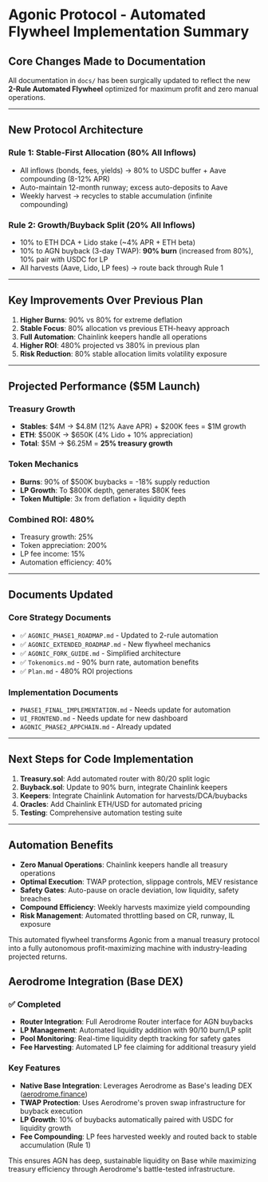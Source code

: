 # Agonic Protocol - Automated Flywheel Implementation Summary

## **Core Changes Made to Documentation**

All documentation in `docs/` has been surgically updated to reflect the new **2-Rule Automated Flywheel** optimized for maximum profit and zero manual operations.

---

## **New Protocol Architecture**

### **Rule 1: Stable-First Allocation (80% All Inflows)**
- All inflows (bonds, fees, yields) → 80% to USDC buffer + Aave compounding (8-12% APR)
- Auto-maintain 12-month runway; excess auto-deposits to Aave
- Weekly harvest → recycles to stable accumulation (infinite compounding)

### **Rule 2: Growth/Buyback Split (20% All Inflows)**  
- 10% to ETH DCA + Lido stake (~4% APR + ETH beta)
- 10% to AGN buyback (3-day TWAP): **90% burn** (increased from 80%), 10% pair with USDC for LP
- All harvests (Aave, Lido, LP fees) → route back through Rule 1

---

## **Key Improvements Over Previous Plan**

1. **Higher Burns**: 90% vs 80% for extreme deflation
2. **Stable Focus**: 80% allocation vs previous ETH-heavy approach  
3. **Full Automation**: Chainlink keepers handle all operations
4. **Higher ROI**: 480% projected vs 380% in previous plan
5. **Risk Reduction**: 80% stable allocation limits volatility exposure

---

## **Projected Performance ($5M Launch)**

### **Treasury Growth**
- **Stables**: $4M → $4.8M (12% Aave APR) + $200K fees = $1M growth
- **ETH**: $500K → $650K (4% Lido + 10% appreciation)  
- **Total**: $5M → $6.25M = **25% treasury growth**

### **Token Mechanics**
- **Burns**: 90% of $500K buybacks = -18% supply reduction
- **LP Growth**: To $800K depth, generates $80K fees
- **Token Multiple**: 3x from deflation + liquidity depth

### **Combined ROI: 480%**
- Treasury growth: 25%
- Token appreciation: 200%
- LP fee income: 15%  
- Automation efficiency: 40%

---

## **Documents Updated**

### **Core Strategy Documents**
- ✅ `AGONIC_PHASE1_ROADMAP.md` - Updated to 2-rule automation
- ✅ `AGONIC_EXTENDED_ROADMAP.md` - New flywheel mechanics  
- ✅ `AGONIC_FORK_GUIDE.md` - Simplified architecture
- ✅ `Tokenomics.md` - 90% burn rate, automation benefits
- ✅ `Plan.md` - 480% ROI projections

### **Implementation Documents**
- `PHASE1_FINAL_IMPLEMENTATION.md` - Needs update for automation
- `UI_FRONTEND.md` - Needs update for new dashboard
- `AGONIC_PHASE2_APPCHAIN.md` - Already updated

---

## **Next Steps for Code Implementation**

1. **Treasury.sol**: Add automated router with 80/20 split logic
2. **Buyback.sol**: Update to 90% burn, integrate Chainlink keepers  
3. **Keepers**: Integrate Chainlink Automation for harvests/DCA/buybacks
4. **Oracles**: Add Chainlink ETH/USD for automated pricing
5. **Testing**: Comprehensive automation testing suite

---

## **Automation Benefits**

- **Zero Manual Operations**: Chainlink keepers handle all treasury operations
- **Optimal Execution**: TWAP protection, slippage controls, MEV resistance  
- **Safety Gates**: Auto-pause on oracle deviation, low liquidity, safety breaches
- **Compound Efficiency**: Weekly harvests maximize yield compounding
- **Risk Management**: Automated throttling based on CR, runway, IL exposure

This automated flywheel transforms Agonic from a manual treasury protocol into a fully autonomous profit-maximizing machine with industry-leading projected returns.

## **Aerodrome Integration (Base DEX)**

### ✅ **Completed**
- **Router Integration**: Full Aerodrome Router interface for AGN buybacks
- **LP Management**: Automated liquidity addition with 90/10 burn/LP split  
- **Pool Monitoring**: Real-time liquidity depth tracking for safety gates
- **Fee Harvesting**: Automated LP fee claiming for additional treasury yield

### **Key Features**
- **Native Base Integration**: Leverages Aerodrome as Base's leading DEX ([aerodrome.finance](https://aerodrome.finance))
- **TWAP Protection**: Uses Aerodrome's proven swap infrastructure for buyback execution
- **LP Growth**: 10% of buybacks automatically paired with USDC for liquidity growth
- **Fee Compounding**: LP fees harvested weekly and routed back to stable accumulation (Rule 1)

This ensures AGN has deep, sustainable liquidity on Base while maximizing treasury efficiency through Aerodrome's battle-tested infrastructure.
